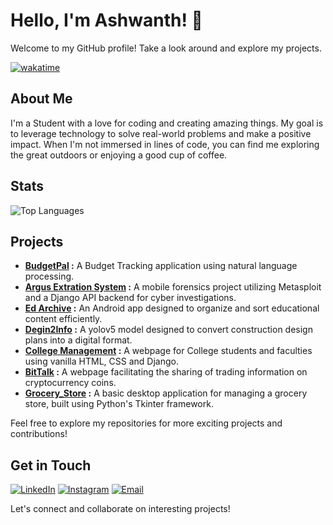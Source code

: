 # Hello, I'm Ashwanth! 👋

Welcome to my GitHub profile! Take a look around and explore my projects.

[![wakatime](https://wakatime.com/badge/user/d079a729-9e7c-468f-a590-66097a17ca56.svg?style=flat)](https://wakatime.com/@ashwanthbalakrishnan)

## About Me

I'm a Student with a love for coding and creating amazing things. My goal is to leverage technology to solve real-world problems and make a positive impact. When I'm not immersed in lines of code, you can find me exploring the great outdoors or enjoying a good cup of coffee.

## Stats

![Top Languages](https://github-readme-stats.vercel.app/api/top-langs/?username=ashwanthbalakrishnan5&layout=compact)

## Projects

- **[BudgetPal](https://github.com/ashwanthbalakrishnan5/BudgetPal) :** A Budget Tracking application using natural language processing.
- **[Argus Extration System](https://github.com/ashwanthbalakrishnan5/CyberX) :** A mobile forensics project utilizing Metasploit and a Django API backend for cyber investigations.
- **[Ed Archive](https://github.com/Oxlac-Hackathons/Smart-a-thon-App) :** An Android app designed to organize and sort educational content efficiently.
- **[Degin2Info](https://github.com/ashwanthbalakrishnan5/D2I) :** A yolov5 model designed to convert construction design plans into a digital format.
- **[College Management](https://github.com/ashwanthbalakrishnan5/webverse) :** A webpage for College students and faculties using vanilla HTML, CSS and Django.
- **[BitTalk](https://github.com/ashwanthbalakrishnan5/BitTalk) :** A webpage facilitating the sharing of trading information on cryptocurrency coins.
- **[Grocery_Store](https://github.com/ashwanthbalakrishnan5/Grocery_Store_Py) :** A basic desktop application for managing a grocery store, built using Python's Tkinter framework.

Feel free to explore my repositories for more exciting projects and contributions!

## Get in Touch

[![LinkedIn](https://img.shields.io/badge/LinkedIn-blue?logo=linkedin&style=for-the-badge&logoColor=white)](https://www.linkedin.com/in/ashwanth-balakrishnan-506199261/)
[![Instagram](https://img.shields.io/badge/Instagram-ff69b4?logo=instagram&style=for-the-badge&logoColor=white)](https://www.instagram.com/ashwanth_balakrishnan/)
[![Email](https://img.shields.io/badge/Email-orange?logo=gmail&style=for-the-badge&logoColor=white)](mailto:ashwanthbalakrishnan5@gmail.com)

Let's connect and collaborate on interesting projects!



<!--
**ashwanthbalakrishnan5/ashwanthbalakrishnan5** is a ✨ _special_ ✨ repository because its `README.md` (this file) appears on your GitHub profile.

Here are some ideas to get you started:

- 🔭 I’m currently working on ...
- 🌱 I’m currently learning ...
- 👯 I’m looking to collaborate on ...
- 🤔 I’m looking for help with ...
- 💬 Ask me about ...
- 📫 How to reach me: ...
- 😄 Pronouns: ...
- ⚡ Fun fact: ...
-->
